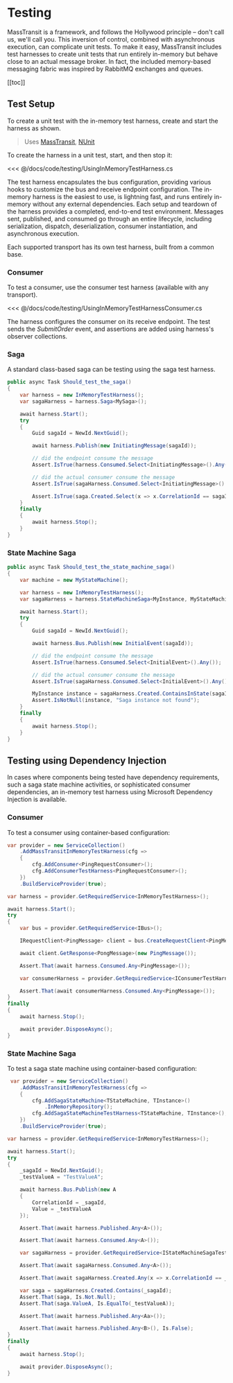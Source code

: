 # Testing

MassTransit is a framework, and follows the Hollywood principle – don't call us, we'll call you. This inversion of control, combined with asynchronous execution, can complicate unit tests. To make it easy, MassTransit includes test harnesses to create unit tests that run entirely in-memory but behave close to an actual message broker. In fact, the included memory-based messaging fabric was inspired by RabbitMQ exchanges and queues.

[[toc]]

## Test Setup

To create a unit test with the in-memory test harness, create and start the harness as shown.

> Uses [MassTransit](https://nuget.org/packages/MassTransit/),  [NUnit](https://nuget.org/packages/NUnit/)

To create the harness in a unit test, start, and then stop it:

<<< @/docs/code/testing/UsingInMemoryTestHarness.cs

The test harness encapsulates the bus configuration, providing various hooks to customize the bus  and receive endpoint configuration. The in-memory harness is the easiest to use, is lightning fast, and runs entirely in-memory without any external dependencies. Each setup and teardown of the harness provides a completed, end-to-end test environment. Messages sent, published, and consumed go through an entire lifecycle, including serialization, dispatch, deserialization, consumer instantiation, and asynchronous execution.

Each supported transport has its own test harness, built from a common base.

### Consumer

To test a consumer, use the consumer test harness (available with any transport).

<<< @/docs/code/testing/UsingInMemoryTestHarnessConsumer.cs

The harness configures the consumer on its receive endpoint. The test sends the _SubmitOrder_ event, and assertions are added using harness's observer collections.

### Saga

A standard class-based saga can be testing using the saga test harness.

```cs
public async Task Should_test_the_saga()
{
    var harness = new InMemoryTestHarness();
    var sagaHarness = harness.Saga<MySaga>();

    await harness.Start();
    try
    {
        Guid sagaId = NewId.NextGuid();

        await harness.Publish(new InitiatingMessage(sagaId));

        // did the endpoint consume the message
        Assert.IsTrue(harness.Consumed.Select<InitiatingMessage>().Any());

        // did the actual consumer consume the message
        Assert.IsTrue(sagaHarness.Consumed.Select<InitiatingMessage>().Any());

        Assert.IsTrue(saga.Created.Select(x => x.CorrelationId == sagaId).Any());
    }
    finally
    {
        await harness.Stop();
    }
}
```

### State Machine Saga

```cs
public async Task Should_test_the_state_machine_saga()
{
    var machine = new MyStateMachine();

    var harness = new InMemoryTestHarness();
    var sagaHarness = harness.StateMachineSaga<MyInstance, MyStateMachine>(machine);

    await harness.Start();
    try
    {
        Guid sagaId = NewId.NextGuid();

        await harness.Bus.Publish(new InitialEvent(sagaId));

        // did the endpoint consume the message
        Assert.IsTrue(harness.Consumed.Select<InitialEvent>().Any());

        // did the actual consumer consume the message
        Assert.IsTrue(sagaHarness.Consumed.Select<InitialEvent>().Any());

        MyInstance instance = sagaHarness.Created.ContainsInState(sagaId, machine, machine.Active);
        Assert.IsNotNull(instance, "Saga instance not found");
    }
    finally
    {
        await harness.Stop();
    }
}
```


## Testing using Dependency Injection

In cases where components being tested have dependency requirements, such a saga state machine activities, or sophisticated consumer dependencies, an in-memory test harness using Microsoft Dependency Injection is available.

### Consumer 

To test a consumer using container-based configuration:

```cs
var provider = new ServiceCollection()
    .AddMassTransitInMemoryTestHarness(cfg =>
    {
        cfg.AddConsumer<PingRequestConsumer>();
        cfg.AddConsumerTestHarness<PingRequestConsumer>();
    })
    .BuildServiceProvider(true);

var harness = provider.GetRequiredService<InMemoryTestHarness>();

await harness.Start();
try
{
    var bus = provider.GetRequiredService<IBus>();

    IRequestClient<PingMessage> client = bus.CreateRequestClient<PingMessage>();

    await client.GetResponse<PongMessage>(new PingMessage());

    Assert.That(await harness.Consumed.Any<PingMessage>());

    var consumerHarness = provider.GetRequiredService<IConsumerTestHarness<PingRequestConsumer>>();

    Assert.That(await consumerHarness.Consumed.Any<PingMessage>());
}
finally
{
    await harness.Stop();

    await provider.DisposeAsync();
}
```

### State Machine Saga

To test a saga state machine using container-based configuration:

```cs
 var provider = new ServiceCollection()
    .AddMassTransitInMemoryTestHarness(cfg =>
    {
        cfg.AddSagaStateMachine<TStateMachine, TInstance>()
            .InMemoryRepository();
        cfg.AddSagaStateMachineTestHarness<TStateMachine, TInstance>();
    })
    .BuildServiceProvider(true);

var harness = provider.GetRequiredService<InMemoryTestHarness>();

await harness.Start();
try
{
    _sagaId = NewId.NextGuid();
    _testValueA = "TestValueA";

    await harness.Bus.Publish(new A
    {
        CorrelationId = _sagaId,
        Value = _testValueA
    });

    Assert.That(await harness.Published.Any<A>());

    Assert.That(await harness.Consumed.Any<A>());

    var sagaHarness = provider.GetRequiredService<IStateMachineSagaTestHarness<TInstance, TStateMachine>>();

    Assert.That(await sagaHarness.Consumed.Any<A>());

    Assert.That(await sagaHarness.Created.Any(x => x.CorrelationId == _sagaId));

    var saga = sagaHarness.Created.Contains(_sagaId);
    Assert.That(saga, Is.Not.Null);
    Assert.That(saga.ValueA, Is.EqualTo(_testValueA));

    Assert.That(await harness.Published.Any<Aa>());

    Assert.That(await harness.Published.Any<B>(), Is.False);
}
finally
{
    await harness.Stop();

    await provider.DisposeAsync();
}
```
